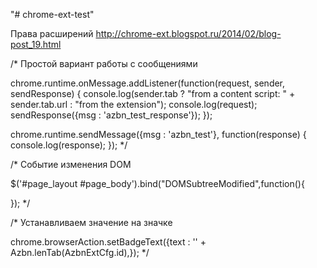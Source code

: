 "# chrome-ext-test" 

Права расширений
http://chrome-ext.blogspot.ru/2014/02/blog-post_19.html


/*
Простой вариант работы с сообщениями

chrome.runtime.onMessage.addListener(function(request, sender, sendResponse) {
	console.log(sender.tab ? "from a content script: " + sender.tab.url : "from the extension");
	console.log(request);
	sendResponse({msg : 'azbn_test_response'});
});

chrome.runtime.sendMessage({msg : 'azbn_test'}, function(response) {
	console.log(response);
});
*/


/*
Событие изменения DOM

$('#page_layout #page_body').bind("DOMSubtreeModified",function(){
	
});
*/


/*
Устанавливаем значение на значке

chrome.browserAction.setBadgeText({text : '' + Azbn.lenTab(AzbnExtCfg.id),});
*/